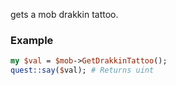 gets a mob drakkin tattoo.
### Example

```perl
my $val = $mob->GetDrakkinTattoo();
quest::say($val); # Returns uint
```